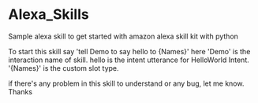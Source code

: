 # Alexa_Skills
Sample alexa skill to get started with amazon alexa skill kit with python

To start this skill say 'tell Demo to say hello to {Names}'
 here 'Demo' is the interaction name of skill.
 hello is the intent utterance for HelloWorld Intent.
 '{Names}' is the custom slot type.
 
 if there's any problem in this skill to understand or any bug, let me know. Thanks
